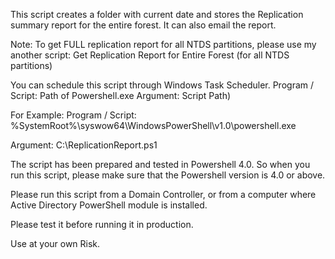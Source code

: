 This script creates a folder with current date and stores the Replication summary report for the entire forest. It can also email the report.

Note: To get FULL replication report for all NTDS partitions, please use my another script: Get Replication Report for Entire Forest (for all NTDS partitions)

 
You can schedule this script through Windows Task Scheduler. Program / Script: Path of Powershell.exe  Argument: Script Path)

For Example: Program / Script: %SystemRoot%\syswow64\WindowsPowerShell\v1.0\powershell.exe

Argument: C:\ReplicationReport.ps1

 
 
The script has been prepared and tested in Powershell 4.0. So when you run this script, please make sure that the Powershell version is 4.0 or above.

Please run this script from a Domain Controller, or from a computer where Active Directory PowerShell module is installed.
 
Please test it before running it in production.

Use at your own Risk.
